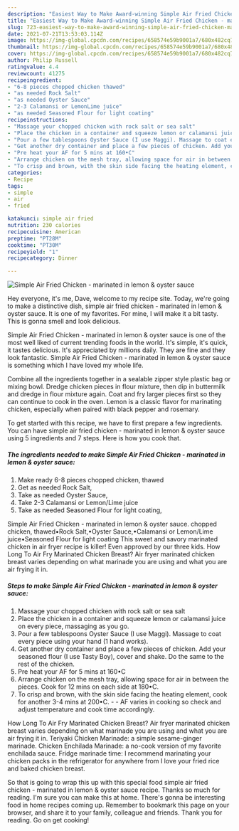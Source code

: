 ```yaml
---
description: "Easiest Way to Make Award-winning Simple Air Fried Chicken - marinated in lemon &amp;amp; oyster sauce"
title: "Easiest Way to Make Award-winning Simple Air Fried Chicken - marinated in lemon &amp;amp; oyster sauce"
slug: 723-easiest-way-to-make-award-winning-simple-air-fried-chicken-marinated-in-lemon-and-amp-oyster-sauce
date: 2021-07-21T13:53:03.114Z
image: https://img-global.cpcdn.com/recipes/658574e59b9001a7/680x482cq70/simple-air-fried-chicken-marinated-in-lemon-oyster-sauce-recipe-main-photo.jpg
thumbnail: https://img-global.cpcdn.com/recipes/658574e59b9001a7/680x482cq70/simple-air-fried-chicken-marinated-in-lemon-oyster-sauce-recipe-main-photo.jpg
cover: https://img-global.cpcdn.com/recipes/658574e59b9001a7/680x482cq70/simple-air-fried-chicken-marinated-in-lemon-oyster-sauce-recipe-main-photo.jpg
author: Philip Russell
ratingvalue: 4.4
reviewcount: 41275
recipeingredient:
- "6-8 pieces chopped chicken thawed"
- "as needed Rock Salt"
- "as needed Oyster Sauce"
- "2-3 Calamansi or LemonLime juice"
- "as needed Seasoned Flour for light coating"
recipeinstructions:
- "Massage your chopped chicken with rock salt or sea salt"
- "Place the chicken in a container and squeeze lemon or calamansi juice on every piece, massaging as you go."
- "Pour a few tablespoons Oyster Sauce (I use Maggi). Massage to coat every piece using your hand (1 hand works)."
- "Get another dry container and place a few pieces of chicken. Add your seasoned flour (I use Tasty Boy), cover and shake. Do the same to the rest of the chicken."
- "Pre heat your AF for 5 mins at 160•C"
- "Arrange chicken on the mesh tray, allowing space for air in between the pieces. Cook for 12 mins on each side at 180•C."
- "To crisp and brown, with the skin side facing the heating element, cook for another 3-4 mins at 200•C.   AF varies in cooking so check and adjust temperature and cook time accordingly."
categories:
- Recipe
tags:
- simple
- air
- fried

katakunci: simple air fried 
nutrition: 230 calories
recipecuisine: American
preptime: "PT28M"
cooktime: "PT30M"
recipeyield: "1"
recipecategory: Dinner

---
```



![Simple Air Fried Chicken - marinated in lemon &amp; oyster sauce](https://img-global.cpcdn.com/recipes/658574e59b9001a7/680x482cq70/simple-air-fried-chicken-marinated-in-lemon-oyster-sauce-recipe-main-photo.jpg)

Hey everyone, it's me, Dave, welcome to my recipe site. Today, we're going to make a distinctive dish, simple air fried chicken - marinated in lemon &amp; oyster sauce. It is one of my favorites. For mine, I will make it a bit tasty. This is gonna smell and look delicious.

Simple Air Fried Chicken - marinated in lemon &amp; oyster sauce is one of the most well liked of current trending foods in the world. It's simple, it's quick, it tastes delicious. It's appreciated by millions daily. They are fine and they look fantastic. Simple Air Fried Chicken - marinated in lemon &amp; oyster sauce is something which I have loved my whole life.

Combine all the ingredients together in a sealable zipper style plastic bag or mixing bowl. Dredge chicken pieces in flour mixture, then dip in buttermilk and dredge in flour mixture again. Coat and fry larger pieces first so they can continue to cook in the oven. Lemon is a classic flavor for marinating chicken, especially when paired with black pepper and rosemary.


To get started with this recipe, we have to first prepare a few ingredients. You can have simple air fried chicken - marinated in lemon &amp; oyster sauce using 5 ingredients and 7 steps. Here is how you cook that.

<!--inarticleads1-->

##### The ingredients needed to make Simple Air Fried Chicken - marinated in lemon &amp; oyster sauce:

1. Make ready 6-8 pieces chopped chicken, thawed
1. Get as needed Rock Salt,
1. Take as needed Oyster Sauce,
1. Take 2-3 Calamansi or Lemon/Lime juice
1. Take as needed Seasoned Flour for light coating,


Simple Air Fried Chicken - marinated in lemon &amp; oyster sauce. chopped chicken, thawed•Rock Salt,•Oyster Sauce,•Calamansi or Lemon/Lime juice•Seasoned Flour for light coating This sweet and savory marinated chicken in air fryer recipe is killer! Even approved by our three kids. How Long To Air Fry Marinated Chicken Breast? Air fryer marinated chicken breast varies depending on what marinade you are using and what you are air frying it in. 

<!--inarticleads2-->

##### Steps to make Simple Air Fried Chicken - marinated in lemon &amp; oyster sauce:

1. Massage your chopped chicken with rock salt or sea salt
1. Place the chicken in a container and squeeze lemon or calamansi juice on every piece, massaging as you go.
1. Pour a few tablespoons Oyster Sauce (I use Maggi). Massage to coat every piece using your hand (1 hand works).
1. Get another dry container and place a few pieces of chicken. Add your seasoned flour (I use Tasty Boy), cover and shake. Do the same to the rest of the chicken.
1. Pre heat your AF for 5 mins at 160•C
1. Arrange chicken on the mesh tray, allowing space for air in between the pieces. Cook for 12 mins on each side at 180•C.
1. To crisp and brown, with the skin side facing the heating element, cook for another 3-4 mins at 200•C.  -  - AF varies in cooking so check and adjust temperature and cook time accordingly.


How Long To Air Fry Marinated Chicken Breast? Air fryer marinated chicken breast varies depending on what marinade you are using and what you are air frying it in. Teriyaki Chicken Marinade: a simple sesame-ginger marinade. Chicken Enchilada Marinade: a no-cook version of my favorite enchilada sauce. Fridge marinade time: I recommend marinating your chicken packs in the refrigerator for anywhere from I love your fried rice and baked chicken breast. 

So that is going to wrap this up with this special food simple air fried chicken - marinated in lemon &amp; oyster sauce recipe. Thanks so much for reading. I'm sure you can make this at home. There's gonna be interesting food in home recipes coming up. Remember to bookmark this page on your browser, and share it to your family, colleague and friends. Thank you for reading. Go on get cooking!
